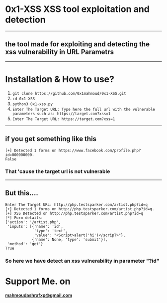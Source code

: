 # 0x1-XSS XSS tool exploitation and detection
------------------------------------------------------------

## the tool made for exploiting and detecting the xss vulnerability in URL Parametrs
---------------------------------------------------------------------------------------

# Installation & How to use?
1. `git clone https://github.com/0x1mahmoud/0x1-XSS.git`
2. `cd 0x1-XSS`
3. `python3 0x1-xss.py`
4. `Enter The Target URL: Type here the full url with the vulnerable parameters such as: https://target.com?xss=1`
5. `Enter The Target URL: https://target.com?xss=1`
--------------------------------------------------------------------
## if you get something like this

```
[+] Detected 1 forms on https://www.facebook.com/profile.php?id=000000000.
False

```
### That 'cause the target url is not vulnerable
-----------------------------------------------------------------------------

## But this....

```
Enter The Target URL: http://php.testsparker.com/artist.php?id=q
[+] Detected 1 forms on http://php.testsparker.com/artist.php?id=q.
[+] XSS Detected on http://php.testsparker.com/artist.php?id=q
[*] Form details:
{'action': '/artist.php',
 'inputs': [{'name': 'id',
             'type': 'text',
             'value': "<Script>alert('hi')</scripT>"},
            {'name': None, 'type': 'submit'}],
 'method': 'get'}
True

```
### So here we have detect an xss vulnerability in parameter "?id"
# Support Me. on
#### mahmoudashrafxp@gmail.com
